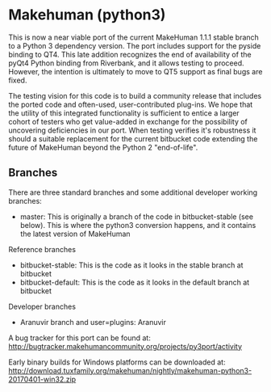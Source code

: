 # Makehuman (python3)

This is now a near viable port of the current MakeHuman 1.1.1 stable branch to a Python 3 dependency version.  The port 
includes support for the pyside binding to QT4.  This late addition recognizes the end of availability of the pyQt4 Python binding from Riverbank, and it allows testing to proceed.  However, the intention is ultimately to move to QT5 support as final bugs are fixed.

The testing vision for this code is to build a community release that includes the ported code and often-used, user-contributed 
plug-ins.  We hope that the utility of this integrated functionality is sufficient to entice a larger cohort of testers who get
value-added in exchange for the possibility of uncovering deficiencies in our port. When  testing verifies it's robustness it should a suitable replacement for the current bitbucket code extending the future of MakeHuman beyond the Python 2 "end-of-life".


## Branches

There are three standard branches and some additional developer working branches:

* master: This is originally a branch of the code in bitbucket-stable (see below). This is where the python3 conversion happens, and it contains the latest version of MakeHuman

Reference branches
* bitbucket-stable: This is the code as it looks in the stable branch at bitbucket
* bitbucket-default: This is the code as it looks in the default branch at bitbucket

Developer branches
* Aranuvir branch and user=plugins: Aranuvir 

A bug tracker for this port can be found at: http://bugtracker.makehumancommunity.org/projects/py3port/activity

Early binary builds for Windows platforms can be downloaded at: http://download.tuxfamily.org/makehuman/nightly/makehuman-python3-20170401-win32.zip
